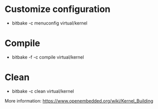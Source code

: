# Customize configuration
* bitbake -c menuconfig virtual/kernel

# Compile
* bitbake -f -c compile virtual/kernel

# Clean
* bitbake -c clean virtual/kernel

More information: https://www.openembedded.org/wiki/Kernel_Building
